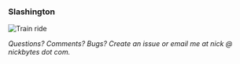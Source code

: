 ### Slashington

![Train ride](src/images/gifs/trainmoving_glitch.gif)

_Questions? Comments? Bugs? Create an issue or email me at nick @ nickbytes dot com._
